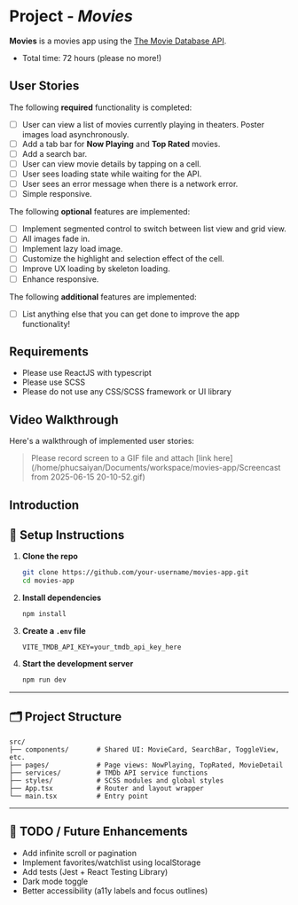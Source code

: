 # Project - _Movies_

**Movies** is a movies app using the [The Movie Database API](https://developers.themoviedb.org/3).

- Total time: 72 hours (please no more!)

## User Stories

The following **required** functionality is completed:

- [ ] User can view a list of movies currently playing in theaters. Poster images load asynchronously.
- [ ] Add a tab bar for **Now Playing** and **Top Rated** movies.
- [ ] Add a search bar.
- [ ] User can view movie details by tapping on a cell.
- [ ] User sees loading state while waiting for the API.
- [ ] User sees an error message when there is a network error.
- [ ] Simple responsive.

The following **optional** features are implemented:

- [ ] Implement segmented control to switch between list view and grid view.
- [ ] All images fade in.
- [ ] Implement lazy load image.
- [ ] Customize the highlight and selection effect of the cell.
- [ ] Improve UX loading by skeleton loading.
- [ ] Enhance responsive.

The following **additional** features are implemented:

- [ ] List anything else that you can get done to improve the app functionality!

## Requirements

- Please use ReactJS with typescript
- Please use SCSS
- Please do not use any CSS/SCSS framework or UI library

## Video Walkthrough

Here's a walkthrough of implemented user stories:

> Please record screen to a GIF file and attach [link here](/home/phucsaiyan/Documents/workspace/movies-app/Screencast from 2025-06-15 20-10-52.gif)

## Introduction

## 🔧 Setup Instructions

1. **Clone the repo**
   
   ```bash
   git clone https://github.com/your-username/movies-app.git
   cd movies-app
   ```

2. **Install dependencies**

   ```bash
   npm install
   ```

3. **Create a `.env` file**

   ```
   VITE_TMDB_API_KEY=your_tmdb_api_key_here
   ```

4. **Start the development server**

   ```bash
   npm run dev
   ```

---

## 🗂️ Project Structure

```
src/
├── components/       # Shared UI: MovieCard, SearchBar, ToggleView, etc.
├── pages/            # Page views: NowPlaying, TopRated, MovieDetail
├── services/         # TMDb API service functions
├── styles/           # SCSS modules and global styles
├── App.tsx           # Router and layout wrapper
└── main.tsx          # Entry point
```
---
## 📌 TODO / Future Enhancements

- Add infinite scroll or pagination
- Implement favorites/watchlist using localStorage
- Add tests (Jest + React Testing Library)
- Dark mode toggle
- Better accessibility (a11y labels and focus outlines)
````
